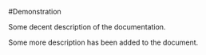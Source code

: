 #Demonstration


Some decent description of the documentation.

Some more description has been added to the document.
